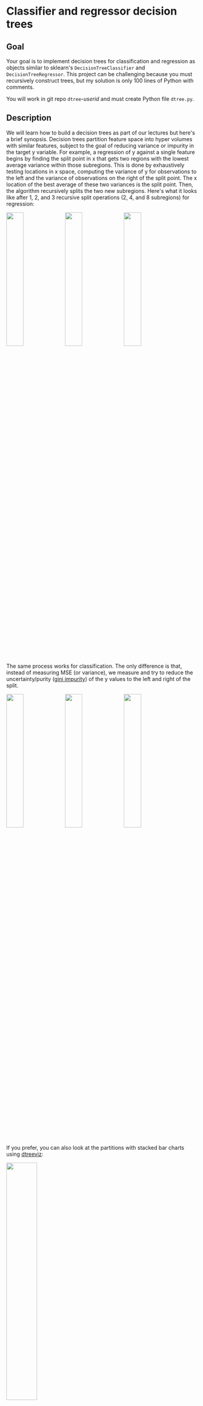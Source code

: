 # Classifier and regressor decision trees

## Goal

Your goal is to implement decision trees for classification and regression as objects similar to sklearn's `DecisionTreeClassifier` and `DecisionTreeRegressor`.  This project can be challenging because you must recursively construct trees, but my solution is only 100 lines of Python with comments.

You will work in git repo `dtree`-*userid* and must create Python file `dtree.py`.

## Description

We will learn how to build a decision trees as part of our lectures but here's a brief synopsis. Decision trees partition feature space into hyper volumes with similar features, subject to the goal of reducing variance or impurity in the target y variable. For example, a regression of y against a single feature begins by finding the split point in x that gets two regions with the lowest average variance within those subregions. This is done by exhaustively testing locations in x space, computing the variance of y for observations to the left and the variance of observations on the right of the split point. The x location of the best average of these two variances is the split point. Then, the algorithm recursively splits the two new subregions. Here's what it looks like after 1, 2, and 3 recursive split operations (2, 4, and 8 subregions) for regression:

<img src="images/cars-1.svg" width="30%"> <img src="images/cars-2.svg" width="30%"> <img src="images/cars-3.svg" width="30%">

The same process works for classification. The only difference is that, instead of measuring MSE (or variance), we measure and try to reduce the uncertainty/purity ([gini impurity](https://en.wikipedia.org/wiki/Decision_tree_learning#Gini_impurity)) of the y values to the left and right of the split.

<img src="images/iris-1.svg" width="30%"> <img src="images/iris-2.svg" width="30%"> <img src="images/iris-3.svg" width="30%">

If you prefer, you can also look at the partitions with stacked bar charts using [dtreeviz](https://github.com/parrt/dtreeviz):
 
 <img src="images/iris-1-bar.svg" width="40%">

When moving beyond a single feature, during training, the decision tree must choose not only the split value but also the feature to test. Again, it exhaustively tries all combinations of features and feature values, looking for the lowest variance (regression) or highest purity (classification) to the left and right of the candidate split value. For example, here is what feature space looks like for 2 features from the mtcars data set:

<img src="https://user-images.githubusercontent.com/178777/49104999-4edb0d80-f234-11e8-9010-73b7c0ba5fb9.png" width="50%">

And, from the IRIS data set, here is what partitioning looks like for two of those features for classification purposes.

<img src="images/iris-2D-1.svg" width="40%"> <img src="images/iris-2D-2.svg" width="40%">

For 1 feature, we get ranges as hyper volumes. For 2 features, we get rectangular regions, and for 3 features we get rectangular volumes, etc... After that it's impossible to visualize but the same process holds. Partition the feature space into hyper volumes while trying to reduce variance or impurity in y after each split.

If you record the sequence of splits, you get a binary tree. For example, here is the classification tree for IRIS

<img src="https://github.com/parrt/dtreeviz/raw/master/testing/samples/iris-TD-2.svg?sanitize=true" width="40%">

### Functions and objects to build

First, define two classes that will represent the objects in your decision trees. You can build them anywhere you want, but here's the outline of how I built mine:

```
class DecisionNode:
    def __init__(self, col, split, lchild, rchild):
        self.col = col
        self.split = split
        self.lchild = lchild
        self.rchild = rchild

    def predict(self, x_test):
        # Make decision based upon x_test[col] and split
        ...
```

```
class LeafNode:
    def __init__(self, y, prediction):
        self.n = len(y)
        self.prediction = prediction

    def predict(self, x_test):
        # return prediction
        ...
```

You can define your own objects, but make sure that your tree nodes respond to function `t.predict(x)` for some tree node `t` and 1D feature vector `x`.  In other words, the `t.predict()` will invoke `DecisionNode.predict()` or `LeafNode.predict()`, depending on the type of `t`.

Those classes define the interior and leaf nodes of your decision trees. Now, we need objects to represent the regressors and classifiers. As we talked about, their implementation is virtually identical. The only difference is the loss function, MSE or gini impurity, and the prediction made in leaves (mean or mode). We can squirrel away all of that common functionality in a generic `DecisionTree621` class:

```
class DecisionTree621:
    def __init__(self, min_samples_leaf=1, loss=None):
        self.min_samples_leaf = min_samples_leaf
        self.loss = loss # loss function; either np.std or gini

    def fit(self, X, y):
        """
        Recursively create and return a decision tree fit to (X,y) for
        either a classifier or regressor.  Leaf nodes for classifiers predict
        the most common class (the mode) and regressors predict the average y
        for samples in that leaf. This function should call self.create_leaf(X,y)
        to create the appropriate leaf node.
        """
        ...
        
    def predict(self, X_test): ...
```

Then, the `RegressionTree621` can *inherit* the `fit` and `predict` methods from `DecisionTree621`:

```
class RegressionTree621(DecisionTree621):
    def __init__(self, min_samples_leaf=1):
        super().__init__(min_samples_leaf, loss=np.std)
    def score(self, X_test, y_test): ...
    def create_leaf(self, y):
        "Return LeafNode for regressor"
        ...
```

In essence, we are designing a new class as it differs from the parent class. We are inheriting `fit` and `predict` methods and defining `score` and `create_leaf`.

`ClassifierTree621` also inherits from methods from `DecisionTree621`:

```
class ClassifierTree621(DecisionTree621):
    def __init__(self, min_samples_leaf=1):
        super().__init__(min_samples_leaf, loss=gini)
    def score(self, X_test, y_test): ...
    def create_leaf(self, y):
        """Return LeafNode for classifier."""
        ...
```

All of this object-oriented programming mumbo-jumbo is a bit overwhelming at first, but it's crucial to implementing models that look like sklearn models.  It also makes it easier to use these models when they are classes. 

Object-oriented programming is probably unfamiliar to you, but there is plenty of material on the web (most of it is crap though).  You can check out [my OO summary](https://github.com/parrt/msds501/blob/master/notes/OO.ipynb), which sucks slightly less than other stuff on the web. 

You must also need a function that implements the gini impurity score, as shown at Wikipedia:

```
def gini(y):
    "Return the gini impurity score for values in y"
```

It is passed to the `DecisionTree621` constructor by `ClassifierTree621`'s constructor as the loss function.

### Training algorithm

The training algorithm embodied by function `fit()` exhaustively tries combinations of features and feature values, looking for an optimal split.  The optimal split is one that splits a feature space for one feature into two sub-regions and the average variance (regression) or impurity (classification) is lower than that of the current node's observations.  

The first decision node is created by looking at the entire set of training records in X. Once split into two regions, training recursively splits those two regions. In this way, different subsamples of the training data are examined to create the decision nodes of the tree. If every decision node split the current set of samples exactly in half, than the height of the tree would be roughly `log(len(X))`.  Training returns a leaf node when there are less than or equal to `min_samples_leaf` observations in a subsample.

The algorithm looks like this:

<img src="images/fit.png" width="50%">

Finding the optimal split looks like this:

<img src="images/bestsplit.png" width="65%">

In our case, for speed reasons (and to improve generality), we're going to pick a subset of all possible split values.

<img src="images/bestsplit-subset.png" width="65%">

We could also improve generality by picking splits midway *between* X values rather than at X values, but that means sorting or scanning values looking for the nearest value less than the split point.

### Prediction algorithm

To make a prediction for a feature vector *x*, we start at the root node and descend through the decision nodes to the appropriate leaf. At each decision node, we test a specific variable's value against the split value stored in the decision node. If the variable's value is less than or equal to the split value, prediction descends down the left child. Otherwise, it descends down the right child. Upon reaching a leaf, we predict either the most common class or the average value among the *y* targets associated with that leaf. Here is the algorithm:

<img src="images/predict.png" width="57%">

In our project, we are breaking up this algorithm actually into two main parts, one for the decision nodes and one for the leaves. That is why you see the same method repeated in the class definitions associated with binary trees:

```
class DecisionNode
    def predict(self, x_test):
        # Make decision based upon x_test[col] and split

class LeafNode:
    def predict(self, x_test):
        # return prediction
```

The `DecisionNode.predict()` method invokes `predict()` on the left or right child depending on `x_test`'s values.  The leaf node contains just the part from the algorithm above dealing with "node is leaf".

## Getting started

1. Download the [test script](https://github.com/parrt/msds621/tree/master/projects/dtree)
2. Create blank script file `dtree.py` with perhaps `import numpy as np` as starter code
3. Cut/paste my definitions of `DecisionNode` and `LeafNode` into `dtree.py` if you plan on using those, but you are free to use your own binary tree implementation
4. Add the files to your repository, commit, and push back to github. 

In this way, you have started on the project without actually having to do any work. Getting over inertia is an important step in any project.
 
## Deliverables

In your github repo `dtree`-*userid*, you must provide the `dtree.py` file at the root of the repository directory.  It must have the `RegressionTree621` and `ClassifierTree621` classes as well as the decision tree node classes; basically all of your code will be in this file. My test script will import all functions and classes.

I will copy in clean versions of the test scripts before grading your projects.

## Evaluation

Your code will be tested using the unit tests provided to you as part of this project. There are two regression and three classification toy data sets. Hopefully, getting even one of the tests to pass means you will get all of the test to pass. Each `test_dtree.py` test failure costs 10%.

I also have created a hidden test on a different data set and failing it costs 15% of your grade.

```
$ python -m pytest -v test_dtree.py 
================================ test session starts =================================
platform darwin -- Python 3.7.1, pytest-4.0.2, py-1.7.0, pluggy-0.8.0 -- ...
cachedir: .pytest_cache
rootdir: /Users/parrt/courses/msds621-private/projects/dtree, inifile:
plugins: remotedata-0.3.1, openfiles-0.3.1, doctestplus-0.2.0, arraydiff-0.3
collected 7 items                                                                    

test_dtree.py::test_boston PASSED                                              [ 14%]
test_dtree.py::test_boston_min_samples_leaf PASSED                             [ 28%]
test_dtree.py::test_california_housing PASSED                                  [ 42%]
test_dtree.py::test_iris PASSED                                                [ 57%]
test_dtree.py::test_wine PASSED                                                [ 71%]
test_dtree.py::test_wine_min_samples_leaf PASSED                               [ 85%]
test_dtree.py::test_breast_cancer PASSED                                       [100%]

============================= 7 passed in 28.53 seconds ==============================
```

*My test script completes in less than 30 seconds and I will take off 10% if your test takes longer than one minute. Please pay attention to efficiency.*